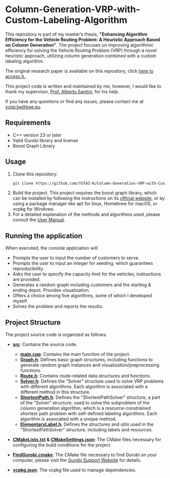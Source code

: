 # Column-Generation-VRP-with-Custom-Labeling-Algorithm
This repository is part of my master’s thesis, **"Enhancing Algorithm Efficiency for the Vehicle Routing Problem: A Heuristic Approach Based on Column Generation"**. The project focuses on improving algorithmic efficiency for solving the Vehicle Routing Problem (VRP) through a novel heuristic approach, utilizing column generation combined with a custom labeling algorithm.

The original research paper is available on this repository, click [here to access it.](https://github.com/YUTAI-K/Column-Generation-VRP-with-Custom-Labeling-Algorithm/blob/main/Enhancing_Algorithm_Efficiency_for_the_Vehicle_Routing_Problem__A_Heuristic_Approach_Based_on_Column_Generation_.pdf).

This project code is written and maintained by me, however, I would like to thank my supervisor, [Prof. Alberto Santini](https://santini.in/), for his help.

If you have any questions or find any issues, please contact me at [yutai.ke@bse.eu](mailto:yutai.ke@bse.eu).

## Requirements
- C++ version 23 or later
- Valid Gurobi library and license
- Boost Graph Library 

## Usage
1. Clone this repository:
    ```sh
    git clone https://github.com/YUTAI-K/Column-Generation-VRP-with-Custom-Labeling-Algorithm.git
    ```
2. Build the project. This project requires the boost graph library, which can be installed by following the instructions on its [official website](https://www.boost.org/), or by using a package manager like apt for linux, Homebrew for macOS, or vcpkg for Windows.
3. For a detailed explanation of the methods and algorithms used, please consult the [User Manual](https://github.com/YUTAI-K/Column-Generation-VRP-with-Custom-Labeling-Algorithm/blob/main/User_Manual.pdf).


## Running the application
When executed, the console applciation will:
- Prompts the user to input the number of customers to serve.
- Prompts the user to input an integer for seeding, which guarantees reproducibility.
- Asks the user to specify the capacity limit for the vehicles, instructions are provided.
- Generates a random graph including customers and the starting & ending depot. Provides visualization. 
- Offers a choice among five algorithms, some of which I developed myself.
- Solves the problem and reports the results.

## Project Structure
The project source code is organized as follows:

- **[src](https://github.com/YUTAI-K/Column-Generation-VRP-with-Custom-Labeling-Algorithm/tree/main/src)**: Contains the source code.
  - **[main.cpp](https://github.com/YUTAI-K/Column-Generation-VRP-with-Custom-Labeling-Algorithm/blob/main/src/main.cpp)**: Contains the main function of the project.
  - **[Graph.h](https://github.com/YUTAI-K/Column-Generation-VRP-with-Custom-Labeling-Algorithm/blob/main/src/Graph.h)**: Defines basic graph structures, including functions to generate random graph instances and visualization/preprocessing functions.
  - **[Route.h](https://github.com/YUTAI-K/Column-Generation-VRP-with-Custom-Labeling-Algorithm/blob/main/src/Route.h)**: Contains route-related data structures and functions.
  - **[Solver.h](https://github.com/YUTAI-K/Column-Generation-VRP-with-Custom-Labeling-Algorithm/blob/main/src/Solver.h)**: Defines the "Solver" structure used to solve VRP problems with different algorithms. Each algorithm is associated with a different method in this structure.
  - **[ShortestPath.h](https://github.com/YUTAI-K/Column-Generation-VRP-with-Custom-Labeling-Algorithm/blob/main/src/ShortestPath.h)**: Defines the "ShortestPathSolver" structure, a part of the "Solver" structure, used to solve the subproblem of the column generation algorithm, which is a resource-constrained shortest path problem with self-defined labeling algorithms. Each algorithm is associated with a unique method.
  - **[ElementaryLabel.h](https://github.com/YUTAI-K/Column-Generation-VRP-with-Custom-Labeling-Algorithm/blob/main/src/ElementaryLabel.h)**: Defines the structures and utils used in the "ShortestPathSolver" structure, including labels and resources.

- **[CMakeLists.txt](https://github.com/YUTAI-K/Column-Generation-VRP-with-Custom-Labeling-Algorithm/blob/main/CMakeLists.txt) & [CMakeSettings.json](https://github.com/YUTAI-K/Column-Generation-VRP-with-Custom-Labeling-Algorithm/blob/main/CMakeSettings.json)**: The CMake files necessary
for configuring the build conditions for the project.
- **[FindGurobi.cmake](https://github.com/YUTAI-K/Column-Generation-VRP-with-Custom-Labeling-Algorithm/blob/main/FindGurobi.cmake)**: The CMake file necessary to find Gurobi on your computer, please visit the [Gurobi Support Website](https://support.gurobi.com/hc/en-us/articles/360039499751-How-do-I-use-CMake-to-build-Gurobi-C-C-projects) for details.
- **[vcpkg.json](https://github.com/YUTAI-K/Column-Generation-VRP-with-Custom-Labeling-Algorithm/blob/main/vcpkg.json)**: The vcpkg file used to manage dependencies. 

